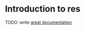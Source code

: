 # Introduction to res

TODO: write [great documentation](http://jacobian.org/writing/what-to-write/)
